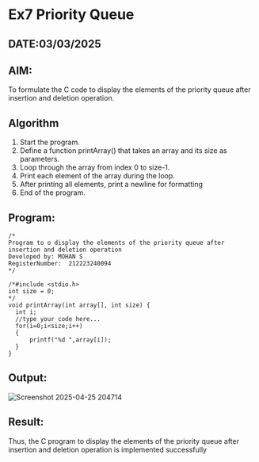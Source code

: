 # Ex7 Priority Queue
## DATE:03/03/2025
## AIM:
To formulate the C code to display the elements of the priority queue after insertion and deletion operation.

## Algorithm
1. Start the program.
2. Define a function printArray() that takes an array and its size as parameters.
3. Loop through the array from index 0 to size-1.
4. Print each element of the array during the loop.
5. After printing all elements, print a newline for formatting
6. End of the program.  

## Program:
```
/*
Program to o display the elements of the priority queue after insertion and deletion operation
Developed by: MOHAN S
RegisterNumber:  212223240094
*/
```
```
/*#include <stdio.h>
int size = 0;
*/
void printArray(int array[], int size) {
  int i;
  //type your code here...
  for(i=0;i<size;i++)
  {
      printf("%d ",array[i]);
  }
}
```

## Output:
![Screenshot 2025-04-25 204714](https://github.com/user-attachments/assets/dfb4d2ea-840b-4607-a12a-4f4aaf5840bd)


## Result:
Thus, the C program to display the elements of the priority queue after insertion and deletion operation is implemented successfully
